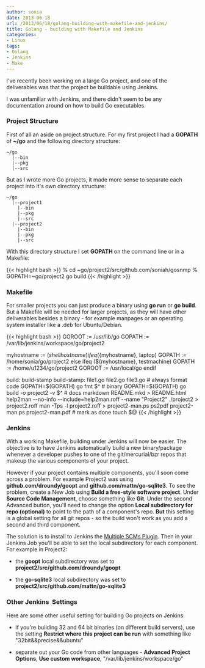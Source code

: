 ```yaml
---
author: sonia
date: 2013-06-18
url: /2013/06/18/golang-building-with-makefile-and-jenkins/
title: Golang - building with Makefile and Jenkins
categories:
- Linux
tags:
- Golang
- Jenkins
- Make
---
```


I've recently been working on a large Go project, and one of the deliverables was that the project be buildable using Jenkins.

<!--more-->

I was unfamiliar with Jenkins, and there didn't seem to be any documentation around on how to build Go executables.


### Project Structure


First of all an aside on project structure. For my first project I had a **GOPATH** of **~/go** and the following directory structure:

    ~/go
      |--bin
      |--pkg
      |--src


But as I wrote more Go projects, it made more sense to separate each project into it's own directory structure:

    ~/go
      |--project1
        |--bin
        |--pkg
        |--src
      |--project2
        |--bin
        |--pkg
        |--src


With this directory structure I set **GOPATH** on the command line or in a Makefile:

{{< highlight bash >}}
% cd ~go/project2/src/github.com/soniah/gosnmp
% GOPATH=~go/project2 go build
{{< /highlight >}}


### Makefile


For smaller projects you can just produce a binary using **go run** or **go build**. But a Makefile will be needed for larger projects, as they will have other deliverables besides a binary - for example manpages or an operating system installer like a .deb for Ubuntu/Debian.

{{< highlight bash >}}
GOROOT := /usr/lib/go
GOPATH := /var/lib/jenkins/workspace/go/project2

myhostname := $(shell hostname)
ifeq (${myhostname}, laptop)
    GOPATH := /home/sonia/go/project2
else ifeq (${myhostname}, testmachine)
    GOPATH := /home/u1234/go/project2
    GOROOT := /usr/local/go
endif

build: build-stamp
build-stamp: file1.go file2.go file3.go
    # always format code
    GOPATH=$(GOPATH) go fmt $^
    # binary
    GOPATH=$(GOPATH) go build -o project2 -v $^
    # docs
    markdown README.mkd > README.html
    help2man --no-info --include=help2man.roff --name "Project2" ./project2 > project2.roff
    man -Tps -l project2.roff > project2-man.ps
    ps2pdf project2-man.ps project2-man.pdf
    # mark as done
    touch $@
{{< /highlight >}}


### Jenkins


With a working Makefile, building under Jenkins will now be easier. The objective is to have Jenkins automatically build a new binary/package whenever a developer pushes to one of the git/mercurial/bzr repos that makeup the various components of your project.

However if your project contains multiple components, you'll soon come across a problem. For example Project2 was using **github.com/droundy/goopt** and **github.com/mattn/go-sqlite3**. To see the problem, create a New Job using **Build a free-style software project**. Under **Source Code Management**, choose something like **Git**. Under the second Advanced button, you'll need to change the option **Local subdirectory for repo (optional)** to point to the path of a component's repo. **But** this setting is a global setting for all git repos - so the build won't work as you add a second and third component.

The solution is to install to Jenkins the [Multiple SCMs Plugin](http://wiki.jenkins-ci.org/display/JENKINS/Multiple+SCMs+Plugin). Then in your Jenkins Job you'll be able to set the local subdirectory for each component. For example in Project2:



	
  * the **goopt** local subdirectory was set to **project2/src/github.com/droundy/goopt**

	
  * the **go-sqlite3** local subdirectory was set to **project2/src/github.com/mattn/go-sqlite3**




### Other Jenkins  Settings


Here are some other useful setting for building Go projects on Jenkins:



	
  * if you're building 32 and 64 bit binaries (on different build servers), use the setting **Restrict where this project can be run** with something like "32bit&&precise&&ubuntu"

	
  * separate out your Go code from other languages - **Advanced Project Options**, **Use custom workspace**, "/var/lib/jenkins/workspace/go"


